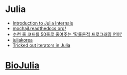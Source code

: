 Julia
=====
* [Introduction to Julia Internals](https://www.youtube.com/watch?v=osdeT-tWjzk)
* [mochajl.readthedocs.org/](mochajl.readthedocs.org/)
* [수천 줄 코드를 50줄로 줄여주는 ‘확률론적 프로그래밍 언어’](http://www.bloter.net/archives/225615)
* [juliakorea](https://github.com/juliakorea)
* [Tricked out iterators in Julia](http://slendermeans.org/julia-iterators.html)

# [BioJulia](https://github.com/BioJulia)